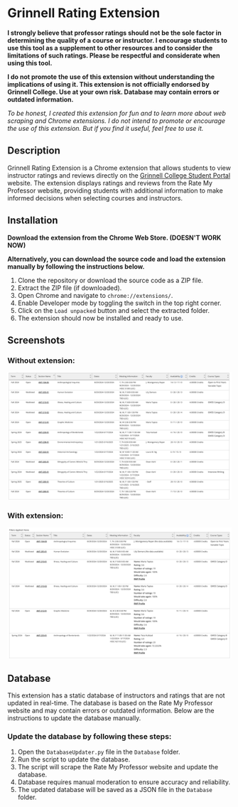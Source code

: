 # Grinnell Rating Extension

**I strongly believe that professor ratings should not be the sole factor in determining the quality of a course or instructor. I encourage students to use this tool as a supplement to other resources and to consider the limitations of such ratings. Please be respectful and considerate when using this tool.**

**I do not promote the use of this extension without understanding the implications of using it. This extension is not officially endorsed by Grinnell College. Use at your own risk. Database may contain errors or outdated information.**

_To be honest, I created this extension for fun and to learn more about web scraping and Chrome extensions. I do not intend to promote or encourage the use of this extension. But if you find it useful, feel free to use it._



## Description

Grinnell Rating Extension is a Chrome extension that allows students to view instructor ratings and reviews directly on the [Grinnell College Student Portal](https://colss-prod.ec.grinnell.edu/Student/Courses/) website. The extension displays ratings and reviews from the Rate My Professor website, providing students with additional information to make informed decisions when selecting courses and instructors.

## Installation

**Download the extension from the Chrome Web Store. (DOESN'T WORK NOW)**

**Alternatively, you can download the source code and load the extension manually by following the instructions below.**

1. Clone the repository or download the source code as a ZIP file.
2. Extract the ZIP file (if downloaded).
3. Open Chrome and navigate to `chrome://extensions/`.
4. Enable Developer mode by toggling the switch in the top right corner.
5. Click on the `Load unpacked` button and select the extracted folder.
6. The extension should now be installed and ready to use.

## Screenshots

### Without extension:
![without extension](screenshots/without_extension.png)

### With extension:
![with extension](screenshots/with_extension.png)

## Database

This extension has a static database of instructors and ratings that are not updated in real-time. The database is based on the Rate My Professor website and may contain errors or outdated information. Below are the instructions to update the database manually.

### Update the database by following these steps:

1. Open the `DatabaseUpdater.py` file in the `Database` folder.
2. Run the script to update the database.
3. The script will scrape the Rate My Professor website and update the database.
4. Database requires manual moderation to ensure accuracy and reliability.
5. The updated database will be saved as a JSON file in the `Database` folder.